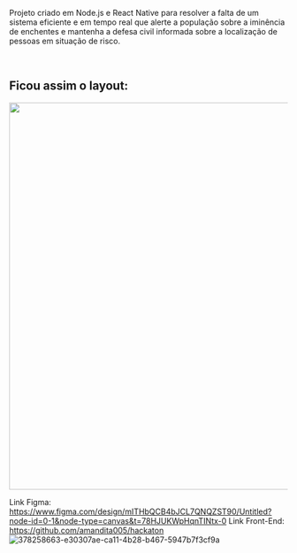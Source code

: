 <p>
  Projeto criado em Node.js e React Native para resolver a falta de um sistema eficiente e em tempo real que alerte a população sobre a iminência de enchentes e mantenha a defesa civil informada sobre a localização de pessoas em situação de risco.
</p>
<br>

## Ficou assim o layout:

<div align="center">
<img src="![378258663-e30307ae-ca11-4b28-b467-5947b7f3cf9a](https://github.com/user-attachments/assets/895d0a5e-d645-4c65-87dc-1b3a93f710b9)" width="700px" />
</div>


Link Figma: https://www.figma.com/design/mITHbQCB4bJCL7QNQZST90/Untitled?node-id=0-1&node-type=canvas&t=78HJUKWpHqnTINtx-0
Link Front-End: https://github.com/amandita005/hackaton
![378258663-e30307ae-ca11-4b28-b467-5947b7f3cf9a](https://github.com/user-attachments/assets/895d0a5e-d645-4c65-87dc-1b3a93f710b9)
